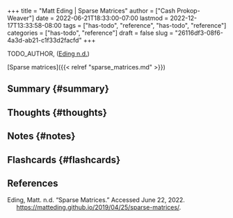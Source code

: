 +++
title = "Matt Eding | Sparse Matrices"
author = ["Cash Prokop-Weaver"]
date = 2022-06-21T18:33:00-07:00
lastmod = 2022-12-17T13:33:58-08:00
tags = ["has-todo", "reference", "has-todo", "reference"]
categories = ["has-todo", "reference"]
draft = false
slug = "26116df3-08f6-4a3d-ab21-c1f33d2facfd"
+++

TODO_AUTHOR, (<a href="#citeproc_bib_item_1">Eding n.d.</a>)

[Sparse matrices]({{< relref "sparse_matrices.md" >}})


## Summary {#summary}


## Thoughts {#thoughts}


## Notes {#notes}


## Flashcards {#flashcards}

## References

<style>.csl-entry{text-indent: -1.5em; margin-left: 1.5em;}</style><div class="csl-bib-body">
  <div class="csl-entry"><a id="citeproc_bib_item_1"></a>Eding, Matt. n.d. “Sparse Matrices.” Accessed June 22, 2022. <a href="https://matteding.github.io/2019/04/25/sparse-matrices/">https://matteding.github.io/2019/04/25/sparse-matrices/</a>.</div>
</div>
